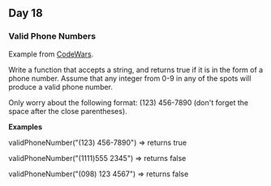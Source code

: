 ## Day 18 ##

### Valid Phone Numbers ###

Example from [CodeWars](https://www.codewars.com/kata/525f47c79f2f25a4db000025/train/csharp).

Write a function that accepts a string, and returns true if it is in the form of a phone number.
Assume that any integer from 0-9 in any of the spots will produce a valid phone number.

Only worry about the following format:
(123) 456-7890 (don't forget the space after the close parentheses).

**Examples**

validPhoneNumber("(123) 456-7890")  =>  returns true

validPhoneNumber("(1111)555 2345")  => returns false

validPhoneNumber("(098) 123 4567")  => returns false
